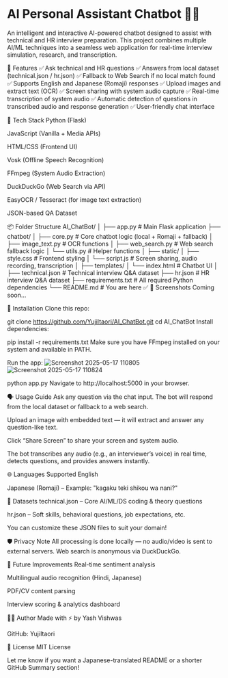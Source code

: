 # AI Personal Assistant Chatbot 🧠💬

An intelligent and interactive AI-powered chatbot designed to assist with technical and HR interview preparation. This project combines multiple AI/ML techniques into a seamless web application for real-time interview simulation, research, and transcription.

🚀 Features
✅ Ask technical and HR questions
✅ Answers from local dataset (technical.json / hr.json)
✅ Fallback to Web Search if no local match found
✅ Supports English and Japanese (Romaji) responses
✅ Upload images and extract text (OCR)
✅ Screen sharing with system audio capture
✅ Real-time transcription of system audio
✅ Automatic detection of questions in transcribed audio and response generation
✅ User-friendly chat interface

🧠 Tech Stack
Python (Flask)

JavaScript (Vanilla + Media APIs)

HTML/CSS (Frontend UI)

Vosk (Offline Speech Recognition)

FFmpeg (System Audio Extraction)

DuckDuckGo (Web Search via API)

EasyOCR / Tesseract (for image text extraction)

JSON-based QA Dataset

📦 Folder Structure
AI_ChatBot/
│
├── app.py                        # Main Flask application
├── chatbot/
│   ├── core.py                  # Core chatbot logic (local + Romaji + fallback)
│   ├── image_text.py           # OCR functions
│   ├── web_search.py           # Web search fallback logic
│   └── utils.py                # Helper functions
│
├── static/
│   ├── style.css               # Frontend styling
│   └── script.js               # Screen sharing, audio recording, transcription
│
├── templates/
│   └── index.html              # Chatbot UI
│
├── technical.json              # Technical interview Q&A dataset
├── hr.json                     # HR interview Q&A dataset
├── requirements.txt            # All required Python dependencies
└── README.md                   # You are here ✅
📸 Screenshots
Coming soon…

🔧 Installation
Clone this repo:

git clone https://github.com/YujiItaori/AI_ChatBot.git
cd AI_ChatBot
Install dependencies:

pip install -r requirements.txt
Make sure you have FFmpeg installed on your system and available in PATH.

Run the app:
![Screenshot 2025-05-17 110805](https://github.com/user-attachments/assets/fbacd7ee-da4c-4223-a138-42806c634e6d)
![Screenshot 2025-05-17 110824](https://github.com/user-attachments/assets/b9065008-d1b7-4ffc-8a7b-620fdaf0b860)

python app.py
Navigate to http://localhost:5000 in your browser.

🗣 Usage Guide
Ask any question via the chat input. The bot will respond from the local dataset or fallback to a web search.

Upload an image with embedded text — it will extract and answer any question-like text.

Click “Share Screen” to share your screen and system audio.

The bot transcribes any audio (e.g., an interviewer’s voice) in real time, detects questions, and provides answers instantly.

🌐 Languages Supported
English

Japanese (Romaji) – Example: "kagaku teki shikou wa nani?"

📁 Datasets
technical.json – Core AI/ML/DS coding & theory questions

hr.json – Soft skills, behavioral questions, job expectations, etc.

You can customize these JSON files to suit your domain!

🛡️ Privacy Note
All processing is done locally — no audio/video is sent to external servers. Web search is anonymous via DuckDuckGo.

📌 Future Improvements
Real-time sentiment analysis

Multilingual audio recognition (Hindi, Japanese)

PDF/CV content parsing

Interview scoring & analytics dashboard

👨‍💻 Author
Made with ⚡ by Yash Vishwas

GitHub: YujiItaori

📜 License
MIT License

Let me know if you want a Japanese-translated README or a shorter GitHub Summary section!
